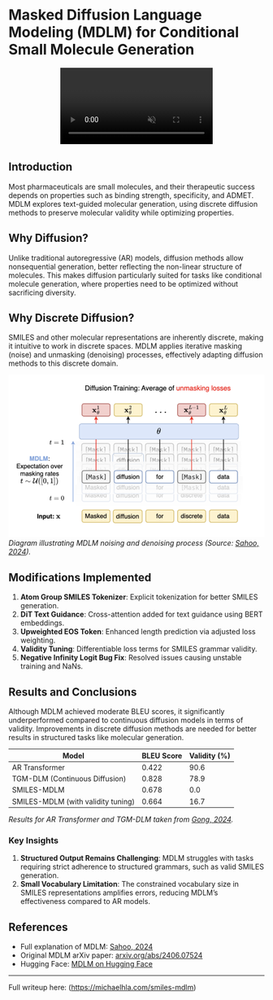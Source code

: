 # Masked Diffusion Language Modeling (MDLM) for Conditional Small Molecule Generation

<div align="center">
    <video autoplay muted loop playsinline>
        <source src="smiles-mdlm-animation.mp4" type="video/mp4">
        Your browser does not support the video tag.
    </video>
</div>

## Introduction

Most pharmaceuticals are small molecules, and their therapeutic success depends on properties such as binding strength, specificity, and ADMET. MDLM explores text-guided molecular generation, using discrete diffusion methods to preserve molecular validity while optimizing properties.

## Why Diffusion?

Unlike traditional autoregressive (AR) models, diffusion methods allow nonsequential generation, better reflecting the non-linear structure of molecules. This makes diffusion particularly suited for tasks like conditional molecule generation, where properties need to be optimized without sacrificing diversity.

## Why Discrete Diffusion?

SMILES and other molecular representations are inherently discrete, making it intuitive to work in discrete spaces. MDLM applies iterative masking (noise) and unmasking (denoising) processes, effectively adapting diffusion methods to this discrete domain.

![MDLM Diagram](diagram.png)
*Diagram illustrating MDLM noising and denoising process (Source: [Sahoo, 2024](https://s-sahoo.com/mdlm/)).*

## Modifications Implemented

1. **Atom Group SMILES Tokenizer**: Explicit tokenization for better SMILES generation.
2. **DiT Text Guidance**: Cross-attention added for text guidance using BERT embeddings.
3. **Upweighted EOS Token**: Enhanced length prediction via adjusted loss weighting.
4. **Validity Tuning**: Differentiable loss terms for SMILES grammar validity.
5. **Negative Infinity Logit Bug Fix**: Resolved issues causing unstable training and NaNs.

## Results and Conclusions

Although MDLM achieved moderate BLEU scores, it significantly underperformed compared to continuous diffusion models in terms of validity. Improvements in discrete diffusion methods are needed for better results in structured tasks like molecular generation.

| Model                              | BLEU Score | Validity (%) |
|------------------------------------|------------|--------------|
| AR Transformer                     | 0.422      | 90.6         |
| TGM-DLM (Continuous Diffusion)     | 0.828      | 78.9         |
| SMILES-MDLM                        | 0.678      | 0.0          |
| SMILES-MDLM (with validity tuning) | 0.664      | 16.7         |

*Results for AR Transformer and TGM-DLM taken from [Gong, 2024](https://arxiv.org/html/2402.13040v1).*

### Key Insights

1. **Structured Output Remains Challenging**: MDLM struggles with tasks requiring strict adherence to structured grammars, such as valid SMILES generation.
2. **Small Vocabulary Limitation**: The constrained vocabulary size in SMILES representations amplifies errors, reducing MDLM’s effectiveness compared to AR models.

## References

- Full explanation of MDLM: [Sahoo, 2024](https://s-sahoo.com/mdlm/)
- Original MDLM arXiv paper: [arxiv.org/abs/2406.07524](https://arxiv.org/abs/2406.07524)
- Hugging Face: [MDLM on Hugging Face](https://huggingface.co/mhla/smiles-mdlm/tree/main)

---

Full writeup here: (https://michaelhla.com/smiles-mdlm)

